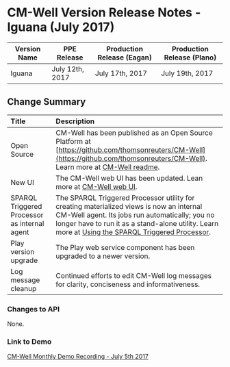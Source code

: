# CM-Well Version Release Notes - Iguana (July 2017) #

Version Name | PPE Release | Production Release (Eagan) | Production Release (Plano)
-------------|----------------|-------------------------|-------------------
Iguana | July 12th, 2017 | July 17th, 2017 | July 19th, 2017

## Change Summary ##


 Title | Description 
:------|:-----------
Open Source | CM-Well has been published as an Open Source Platform at [https://github.com/thomsonreuters/CM-Well](https://github.com/thomsonreuters/CM-Well). Learn more at [CM-Well readme](https://github.com/thomsonreuters/CM-Well/blob/master/Readme.md).
New UI | The CM-Well web UI has been updated. Lean more at [CM-Well web UI](https://github.com/thomsonreuters/CM-Well/blob/master/server/cmwell-docs/cmwell-infodocs/CM-WellWebInterface.md).
SPARQL Triggered Processor as internal agent | The SPARQL Triggered Processor utility for creating materialized views is now an internal CM-Well agent. Its jobs run automatically; you no longer have to run it as a stand-alone utility. Learn more at [Using the SPARQL Triggered Processor](https://github.com/thomsonreuters/CM-Well/blob/master/server/cmwell-docs/cmwell-infodocs/Tools.UsingTheSPARQLTriggerProcessor.md).
Play version upgrade | The Play web service component has been upgraded to a newer version. 
Log message cleanup | Continued efforts to edit CM-Well log messages for clarity, conciseness and informativeness. 

### Changes to API ###
None.

### Link to Demo ###
[CM-Well Monthly Demo Recording - July 5th 2017](https://thehub.thomsonreuters.com/docs/DOC-1789735)

